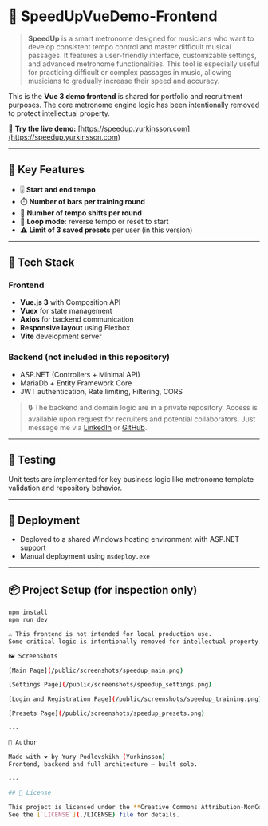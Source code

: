 # 🎵 SpeedUpVueDemo-Frontend

> **SpeedUp** is a smart metronome designed for musicians who want to develop consistent tempo control 
> and master difficult musical passages. It features a user-friendly interface, customizable settings, 
> and advanced metronome functionalities.
> This tool is especially useful for practicing difficult or complex passages in music,
> allowing musicians to gradually increase their speed and accuracy.

This is the **Vue 3 demo frontend** is shared for portfolio and recruitment purposes.
The core metronome engine logic has been intentionally removed to protect intellectual property.

🔗 **Try the live demo:** [https://speedup.yurkinsson.com](https://speedup.yurkinsson.com)

---

## 🎯 Key Features

- 🎚️ **Start and end tempo**
- ⏱️ **Number of bars per training round**
- 🔁 **Number of tempo shifts per round**
- 🔄 **Loop mode**: reverse tempo or reset to start
- ⚠️ **Limit of 3 saved presets** per user (in this version)

---

## 🧩 Tech Stack

### Frontend
- **Vue.js 3** with Composition API
- **Vuex** for state management
- **Axios** for backend communication
- **Responsive layout** using Flexbox
- **Vite** development server

### Backend (not included in this repository)
- ASP.NET (Controllers + Minimal API)
- MariaDb + Entity Framework Core
- JWT authentication, Rate limiting, Filtering, CORS

> 🔒 The backend and domain logic are in a private repository.
> Access is available upon request for recruiters and potential collaborators.
> Just message me via [LinkedIn](https://www.linkedin.com/in/yury-podlevskikh/) or [GitHub](https://github.com/Yurypodlevskikh).

---

## 🧪 Testing

Unit tests are implemented for key business logic like metronome template validation and repository behavior.

---

## 🚀 Deployment

- Deployed to a shared Windows hosting environment with ASP.NET support
- Manual deployment using `msdeploy.exe`

---

## 📦 Project Setup (for inspection only)

```bash
npm install
npm run dev

⚠️ This frontend is not intended for local production use.
Some critical logic is intentionally removed for intellectual property protection.

🖼️ Screenshots

[Main Page](/public/screenshots/speedup_main.png)

[Settings Page](/public/screenshots/speedup_settings.png)

[Login and Registration Page](/public/screenshots/speedup_training.png)

[Presets Page](/public/screenshots/speedup_presets.png)

---

🙌 Author

Made with ❤️ by Yury Podlevskikh (Yurkinsson)
Frontend, backend and full architecture — built solo.

---

## 📄 License

This project is licensed under the **Creative Commons Attribution-NonCommercial 4.0 International License**.  
See the [`LICENSE`](./LICENSE) file for details.
